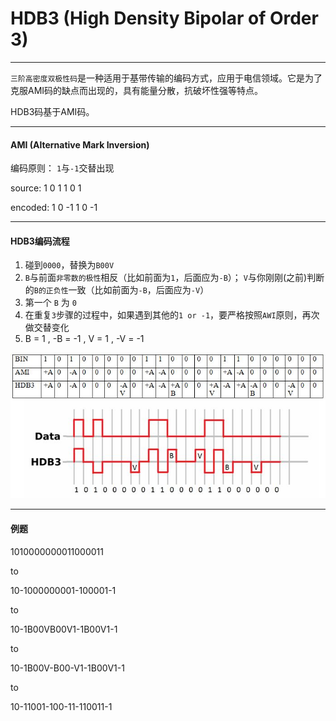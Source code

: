 # HDB3 (High Density Bipolar of Order 3)

___

`三阶高密度双极性码`是一种适用于基带传输的编码方式，应用于电信领域。它是为了克服AMI码的缺点而出现的，具有能量分散，抗破坏性强等特点。

HDB3码基于AMI码。
___

#### AMI (Alternative Mark Inversion)

编码原则： `1`与`-1`交替出现

source: 1 0 1 1 0 1

encoded: 1 0 -1 1 0 -1

___

#### HDB3编码流程

1. 碰到`0000`，替换为`B00V`
2. `B`与前面`非零数的极性`相反（比如前面为`1`，后面应为`-B`）； `V`与你刚刚(之前)判断的`B的正负性`一致（比如前面为`-B`，后面应为`-V`）
3. 第一个 `B` 为 `0`
4. 在重复`3`步骤的过程中，如果遇到其他的`1 or -1`，要严格按照`AWI`原则，再次做交替变化
5. B = 1 , -B = -1 , V = 1 , -V = -1

![](assets/HDB3.jpg)

___

#### 例题

1010000000011000011

to

10-1000000001-100001-1

to

10-1B00VB00V1-1B00V1-1

to

10-1B00V-B00-V1-1B00V1-1

to

10-11001-100-11-110011-1

